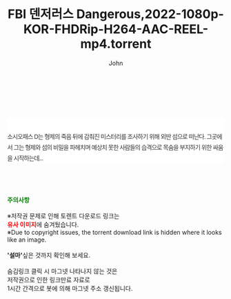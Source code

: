 ﻿---
layout: post
title:  "FBI 덴저러스 Dangerous,2022-1080p-KOR-FHDRip-H264-AAC-REEL-mp4.torrent"
author: John
categories: [ 영화 ]
tags: [  ]
image:  
description: "FBI 덴저러스 Dangerous,2022-1080p-KOR-FHDRip-H264-AAC-REEL-mp4 torrent 정보 공유"
toc: true
toc_sticky: true
---

<br>
<div class="view-img">
<a class="view_image" href="http://torrentmobile62.com/bbs/view_image.php?fn=%2Fdata%2Ffile%2Fmovie%2F3735183265_VdhGBFIm_ecc7eb287da8926a62edf8f9398a2fce7f68a939.jpg" target="_blank"><img alt="" class="img-tag" content="http://torrentmobile62.com/data/file/movie/3735183265_VdhGBFIm_ecc7eb287da8926a62edf8f9398a2fce7f68a939.jpg" itemprop="image" src="http://torrentmobile62.com/data/file/movie/3735183265_VdhGBFIm_ecc7eb287da8926a62edf8f9398a2fce7f68a939.jpg"/></a><a class="view_image" href="http://torrentmobile62.com/bbs/view_image.php?fn=%2Fdata%2Ffile%2Fmovie%2F3735183265_PTx5bV8K_1f60faaea59f30b1006cdae7baa064336ed7a78b.jpg" target="_blank"><img alt="" class="img-tag" content="http://torrentmobile62.com/data/file/movie/3735183265_PTx5bV8K_1f60faaea59f30b1006cdae7baa064336ed7a78b.jpg" itemprop="image" src="http://torrentmobile62.com/data/file/movie/3735183265_PTx5bV8K_1f60faaea59f30b1006cdae7baa064336ed7a78b.jpg"/></a></div><div class="view-content" itemprop="description">
<p><br/></p><div class="title_area" style="margin:0px 0px 9px;padding:0px;list-style:none;font-family:'나눔고딕', NanumGothic, '돋움', Dotum, Helvetica, 'AppleSDGothicNeo-Medium', AppleGothic, sans-serif;height:30px;float:none;background-color:rgb(255,255,255);"><h4 class="h_story" style="margin:5px 10px 0px 0px;padding:0px;list-style:none;font-family:'돋움', sans-serif;height:18px;width:49px;background:url(&quot;https://ssl.pstatic.net/static/movie/2020/10/h_tx_sp5.png&quot;) no-repeat 0px -17px;float:left;"><strong class="blind" style="margin:0px;padding:0px;list-style:none;font-size:0px;font-family:inherit;color:inherit;width:1px;height:1px;line-height:0;">줄거리</strong></h4></div><p class="con_tx" style="margin-top:-7px;margin-bottom:-6px;list-style:none;font-size:14px;font-family:'나눔고딕', NanumGothic, '돋움', Dotum, Helvetica, 'AppleSDGothicNeo-Medium', AppleGothic, sans-serif;color:rgb(51,51,51);background-image:url(&quot;https://ssl.pstatic.net/static/movie/2014/01/blank.gif&quot;);letter-spacing:-1px;line-height:25px;background-color:rgb(255,255,255);">소시오패스 D는 형제의 죽음 뒤에 감춰진 미스터리를 조사하기 위해 외딴 섬으로 떠난다. 그곳에서 그는 형제와 섬의 비밀을 파헤치며 예상치 못한 사람들의 습격으로 목숨을 부지하기 위한 싸움을 시작하는데...</p> </div>
    
<br><br><br>
<p data-ke-size="size16"><b><span style="color: green;">주의사항</span></b><br /><br />※저작권 문제로 인해 토렌트 다운로드 링크는<br /><b><span style="color: red;">유사 이미지</span></b>에 숨겨뒀습니다.<br />※Due to copyright issues, the torrent download link is hidden where it looks like an image.<br /><br /><b>'설마'</b>싶은 것까지 확인해 보세요.<br /><br />숨김링크 클릭 시 마그넷 나타나지 않는 것은<br />저작권으로 인한 링크만료 자료로<br />1시간 간격으로 봇에 의해 마그넷 주소 갱신됩니다.</p>
